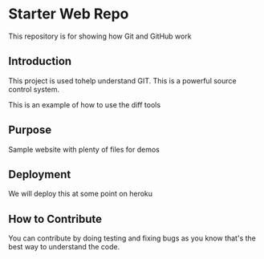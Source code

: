 # Starter Web Repo

This repository is for showing how Git and GitHub work

## Introduction

This project is used tohelp understand GIT. This is
a powerful source control system.

This is an example of how to use the diff tools

## Purpose

Sample website with plenty of files for demos

## Deployment

We will deploy this at some point on heroku

## How to Contribute

You can contribute by doing testing and fixing bugs
as you know that's the best way to understand the code.


